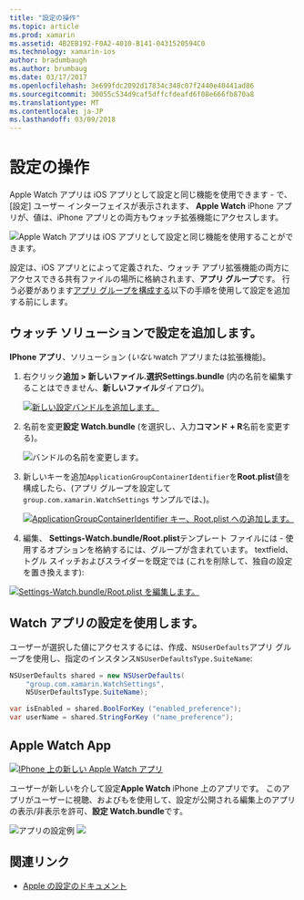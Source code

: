 ```yaml
---
title: "設定の操作"
ms.topic: article
ms.prod: xamarin
ms.assetid: 4B2EB192-F0A2-4010-B141-0431520594C0
ms.technology: xamarin-ios
author: bradumbaugh
ms.author: brumbaug
ms.date: 03/17/2017
ms.openlocfilehash: 3e699fdc2092d17834c348c07f2440e40441ad86
ms.sourcegitcommit: 30055c534d9caf5dffcfdeafd6f08e666fb870a8
ms.translationtype: MT
ms.contentlocale: ja-JP
ms.lasthandoff: 03/09/2018
---
```

# <a name="working-with-settings"></a>設定の操作

Apple Watch アプリは iOS アプリとして設定と同じ機能を使用できます - で、[設定] ユーザー インターフェイスが表示されます、 **Apple Watch** iPhone アプリが、値は、iPhone アプリとの両方もウォッチ拡張機能にアクセスします。

![](settings-images/intro.png "Apple Watch アプリは iOS アプリとして設定と同じ機能を使用することができます。")

設定は、iOS アプリとによって定義された、ウォッチ アプリ拡張機能の両方にアクセスできる共有ファイルの場所に格納されます、**アプリ グループ**です。 行う必要があります[アプリ グループを構成する](~/ios/watchos/app-fundamentals/app-groups.md)以下の手順を使用して設定を追加する前にします。

## <a name="add-settings-in-a-watch-solution"></a>ウォッチ ソリューションで設定を追加します。

**IPhone アプリ**、ソリューション (*いない*watch アプリまたは拡張機能)。

1. 右クリック**追加 > 新しいファイル.**選択**Settings.bundle** (内の名前を編集することはできません、**新しいファイル**ダイアログ)。

   [![](settings-images/settings-add-sml.png "新しい設定バンドルを追加します。")](settings-images/settings-add.png#lightbox)

2. 名前を変更**設定 Watch.bundle** (を選択し、入力**コマンド + R**名前を変更する)。

   ![](settings-images/settings-rename.png "バンドルの名前を変更します。")

3. 新しいキーを追加`ApplicationGroupContainerIdentifier`を**Root.plist**値を構成したら、(アプリ グループを設定して `group.com.xamarin.WatchSettings` サンプルでは、)。

   [ ![](settings-images/settings-appgroup-sml.png "ApplicationGroupContainerIdentifier キー、Root.plist への追加します。")](settings-images/settings-appgroup.png#lightbox)

4. 編集、 **Settings-Watch.bundle/Root.plist**テンプレート ファイルには - 使用するオプションを格納するには、グループが含まれています。
  textfield、トグル スイッチおよびスライダーを既定では (これを削除して、独自の設定を置き換えます):

  [![](settings-images/rootplist-sml.png "Settings-Watch.bundle/Root.plist を編集します。")](settings-images/rootplist.png#lightbox)


## <a name="use-settings-in-the-watch-app"></a>Watch アプリの設定を使用します。

ユーザーが選択した値にアクセスするには、作成、`NSUserDefaults`アプリ グループを使用し、指定のインスタンス`NSUserDefaultsType.SuiteName`:

```csharp
NSUserDefaults shared = new NSUserDefaults(
    "group.com.xamarin.WatchSettings",
    NSUserDefaultsType.SuiteName);

var isEnabled = shared.BoolForKey ("enabled_preference");
var userName = shared.StringForKey ("name_preference");
```

## <a name="apple-watch-app"></a>Apple Watch App

[![](settings-images/settings-app-sml.png "IPhone 上の新しい Apple Watch アプリ")](settings-images/settings-app.png#lightbox)

ユーザーが新しいを介して設定**Apple Watch** iPhone 上のアプリです。 このアプリがユーザーに視聴、およびもを使用して、設定が公開される編集上のアプリの表示/非表示を許可、**設定 Watch.bundle**です。

![](settings-images/applewatch-1.png "アプリの設定例") ![ ](settings-images/applewatch-2.png "アプリ設定の例")



## <a name="related-links"></a>関連リンク

- [Apple の設定のドキュメント](https://developer.apple.com/library/prerelease/ios/documentation/General/Conceptual/WatchKitProgrammingGuide/Settings.html#//apple_ref/doc/uid/TP40014969-CH22-SW1)
